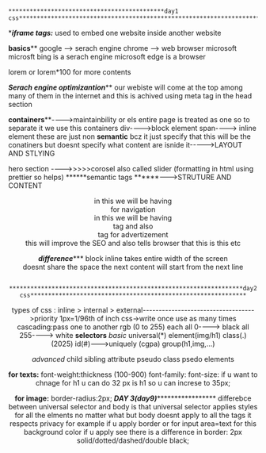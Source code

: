                                             ********************************************day1 css*********************************************************************
******iframe tags:*****
used to embed one website inside another website 

****basics******
google --> serach engine
chrome --> web browser
microsoft
microsft bing is a serach engine
microsoft edge is a browser


lorem or lorem*100 for more contents

*****Serach engine optimizantion*******
our webiste will come at the top among many of them in the internet and this is achived using meta tag in the head section

********containers**********---->maintainbility   or els entire page is treated as one so to separate it we use this containers
div---->block element
span----> inline element
these are just non **semantic** bcz it just specify that this will be the conatiners but doesnt specify what content are isnide it----->LAYOUT AND STLYING


hero section ---->>>>>corosel also called slider     (formatting in html using prettier so helps)
******semantic tags ******--->STRUTURE AND CONTENT
<header>   in this we will be having <nav > for navigation
<main> in this we will be having <section> tag and also <aside> tag for advertizement
<footer> 
this will improve the SEO and also tells browser that this is this etc


*******difference**********
block                                                                   inline
takes entire width of the screen     
doesnt share the space
the next content will start from the next line        

                                 ******************************************************************day2 css*************************************************************

                                 
types of css :             inline    >     internal      >        external----------------------------------->priority
1px=1/96th of inch
css->write once use as many times
cascading:pass one to another 
rgb (0 to 255) each   all 0----> black   all 255----> white
**selectors**
*basic*
universal(*)
element(img/h1)
class(.)     (2025)
id(#)--->uniquely (cgpa)
group(h1,img,...)

*advanced*
child
sibling
attribute
pseudo class
psedo elements






**for texts:**
font-weight:thickness (100-900)
font-family:
font-size: if u want to chnage for h1 u can do  32 px is h1 so u can increse to 35px;


**for image:**
border-radius:2px;
                    *****************************DAY 3(day9)**********************************************
differebce between universal selector and body is that universal selector applies styles for all the elments no matter what but body doesnt apply to all the tags it respects privacy 
for example if u apply border or for input area=text for this background color if u apply see there is a difference
in border: 2px solid/dotted/dashed/double black;



